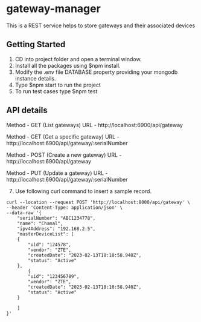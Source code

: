 # gateway-manager
This is a REST service helps to store gateways and their associated devices

## Getting Started

1. CD into project folder and open a terminal window.
2. Install all the packages using $npm install. 
3. Modify the .env file DATABASE property providing your mongodb instance details.
4. Type $npm start to run the project 
5. To run test cases type $npm test

## API details

Method - GET (List gateways)
URL - http://localhost:6900/api/gateway


Method - GET (Get a specific gateway)
URL - http://localhost:6900/api/gateway/:serialNumber

Method - POST (Create a new gateway)
URL - http://localhost:6900/api/gateway


Method - PUT (Update a gateway)
URL - http://localhost:6900/api/gateway/:serialNumber


7. Use following curl command to insert a sample record.

```
curl --location --request POST 'http://localhost:8000/api/gateway' \
--header 'Content-Type: application/json' \
--data-raw '{
	"serialNumber": "ABC1234778",
	"name": "Chamal",
	"ipv4Address": "192.168.2.5",
	"masterDeviceList": [
	{
		"uid": "124578",
		"vendor": "ZTE",
        "createdDate": "2023-02-13T18:10:58.940Z",
		"status": "Active"
	},
		{
		"uid": "123456789",
		"vendor": "ZTE",
        "createdDate": "2023-02-13T18:10:58.940Z",
		"status": "Active"
	}
	
	]
}'
```